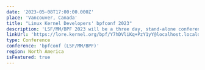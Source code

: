 ```yaml
---
date: '2023-05-08T17:00:00.000Z'
place: 'Vancouver, Canada'
title: "Linux Kernel Developers' bpfconf 2023"
description: 'LSF/MM/BPF 2023 will be a three day, stand-alone conference with four subsystem-specific tracks, cross-track discussions, as well as BoF and hacking sessions.'
linkUrl: 'https://lore.kernel.org/bpf/Y7hDVliKq+PzY1yY@localhost.localdomain/'
type: Conference
conference: 'bpfconf (LSF/MM/BPF)'
region: North America
isFeatured: true
---
```

